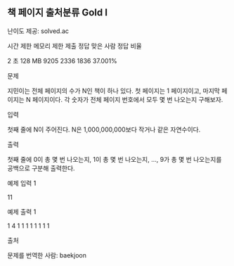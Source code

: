 ## 책 페이지 출처분류 Gold I

난이도 제공: solved.ac

시간 제한	메모리 제한	제출	정답	맞은 사람	정답 비율

2 초	128 MB	9205	2336	1836	37.001%

문제

지민이는 전체 페이지의 수가 N인 책이 하나 있다. 첫 페이지는 1 페이지이고, 마지막 페이지는 N 페이지이다. 각 숫자가 전체 페이지 번호에서 모두 몇 번 나오는지 구해보자.

입력

첫째 줄에 N이 주어진다. N은 1,000,000,000보다 작거나 같은 자연수이다.

출력

첫째 줄에 0이 총 몇 번 나오는지, 1이 총 몇 번 나오는지, ..., 9가 총 몇 번 나오는지를 공백으로 구분해 출력한다.


예제 입력 1

11

예제 출력 1

1 4 1 1 1 1 1 1 1 1

출처

문제를 번역한 사람: baekjoon
